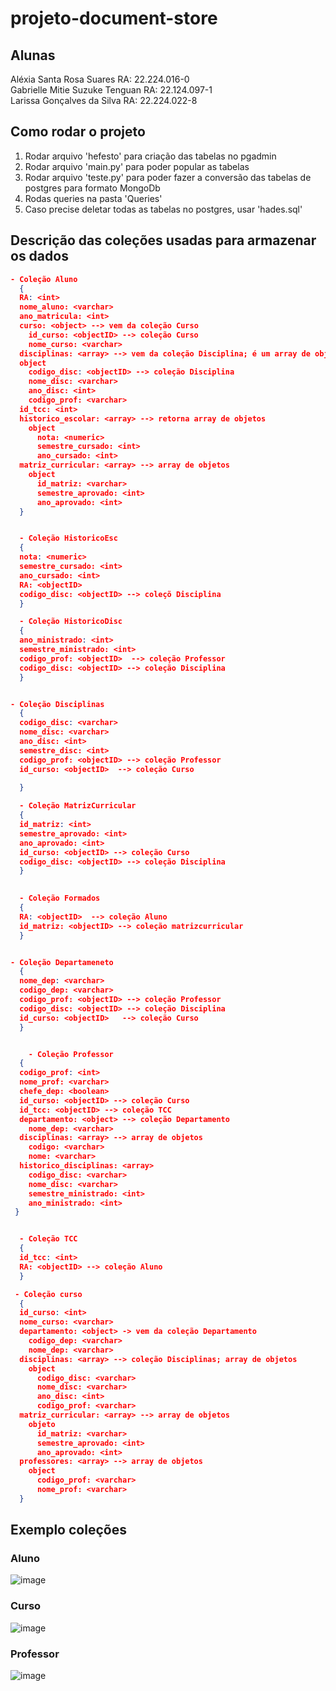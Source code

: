# projeto-document-store  
## Alunas  

Aléxia Santa Rosa Suares  RA:  22.224.016-0     
Gabrielle Mitie Suzuke Tenguan   RA: 22.124.097-1  
Larissa Gonçalves da Silva   RA: 22.224.022-8    


## Como rodar o projeto  
1. Rodar arquivo 'hefesto' para criação das tabelas no pgadmin
2. Rodar arquivo 'main.py' para poder popular as tabelas
3. Rodar arquivo 'teste.py' para poder fazer a conversão das tabelas de postgres para formato MongoDb
4. Rodas queries na pasta 'Queries'
5. Caso precise deletar todas as tabelas no postgres, usar 'hades.sql'  



## Descrição das coleções usadas para armazenar os dados  
```json
- Coleção Aluno
  {
  RA: <int>
  nome_aluno: <varchar>
  ano_matricula: <int>
  curso: <object> --> vem da coleção Curso
    id_curso: <objectID> --> coleção Curso
    nome_curso: <varchar>
  disciplinas: <array> --> vem da coleção Disciplina; é um array de objetos, ou seja, várias disciplinas
  object
    codigo_disc: <objectID> --> coleção Disciplina
    nome_disc: <varchar>
    ano_disc: <int>
    codigo_prof: <varchar>
  id_tcc: <int>
  historico_escolar: <array> --> retorna array de objetos
    object 
      nota: <numeric>
      semestre_cursado: <int>
      ano_cursado: <int>
  matriz_curricular: <array> --> array de objetos
    object
      id_matriz: <varchar>
      semestre_aprovado: <int>
      ano_aprovado: <int>
  }


  - Coleção HistoricoEsc
  {
  nota: <numeric>
  semestre_cursado: <int>
  ano_cursado: <int>  
  RA: <objectID>
  codigo_disc: <objectID> --> coleçõ Disciplina
  }

  - Coleção HistoricoDisc
  {
  ano_ministrado: <int>
  semestre_ministrado: <int>
  codigo_prof: <objectID>  --> coleção Professor
  codigo_disc: <objectID> --> coleção Disciplina
  }


- Coleção Disciplinas
  {
  codigo_disc: <varchar>
  nome_disc: <varchar>
  ano_disc: <int>
  semestre_disc: <int>
  codigo_prof: <objectID> --> coleção Professor 
  id_curso: <objectID>  --> coleção Curso
  
  }

  - Coleção MatrizCurricular
  {
  id_matriz: <int>
  semestre_aprovado: <int>
  ano_aprovado: <int>  
  id_curso: <objectID> --> coleção Curso
  codigo_disc: <objectID> --> coleção Disciplina
  }
  

  - Coleção Formados
  {
  RA: <objectID>  --> coleção Aluno
  id_matriz: <objectID> --> coleção matrizcurricular
  }


- Coleção Departameneto
  {
  nome_dep: <varchar>
  codigo_dep: <varchar>
  codigo_prof: <objectID> --> coleção Professor
  codigo_disc: <objectID> --> coleção Disciplina
  id_curso: <objectID>   --> coleção Curso
  }


    - Coleção Professor
  {
  codigo_prof: <int>  
  nome_prof: <varchar>
  chefe_dep: <boolean>
  id_curso: <objectID> --> coleção Curso
  id_tcc: <objectID> --> coleção TCC
  departamento: <object> --> coleção Departamento
    nome_dep: <varchar>
  disciplinas: <array> --> array de objetos
    codigo: <varchar>
    nome: <varchar>
  historico_disciplinas: <array>
    codigo_disc: <varchar>
    nome_disc: <varchar>
    semestre_ministrado: <int>
    ano_ministrado: <int>
 }


  - Coleção TCC
  {
  id_tcc: <int>
  RA: <objectID> --> coleção Aluno
  }

 - Coleção curso
  {
  id_curso: <int>
  nome_curso: <varchar>
  departamento: <object> -> vem da coleção Departamento
    codigo_dep: <varchar>
    nome_dep: <varchar>  
  disciplinas: <array> --> coleção Disciplinas; array de objetos
    object
      codigo_disc: <varchar>
      nome_disc: <varchar>
      ano_disc: <int>
      codigo_prof: <varchar>
  matriz_curricular: <array> --> array de objetos
    objeto
      id_matriz: <varchar>
      semestre_aprovado: <int>
      ano_aprovado: <int>
  professores: <array> --> array de objetos
    object
      codigo_prof: <varchar>
      nome_prof: <varchar>
  }
```

## Exemplo coleções

### Aluno
![image](https://github.com/user-attachments/assets/a9be7e33-4f73-446f-be77-c530d38991cf)  

### Curso  

![image](https://github.com/user-attachments/assets/d0533ce2-22ba-4602-b2a4-3049b647a4c8)  

### Professor  
![image](https://github.com/user-attachments/assets/50cdc1e7-f173-451d-81e9-83b9a19b1a39)

















 
